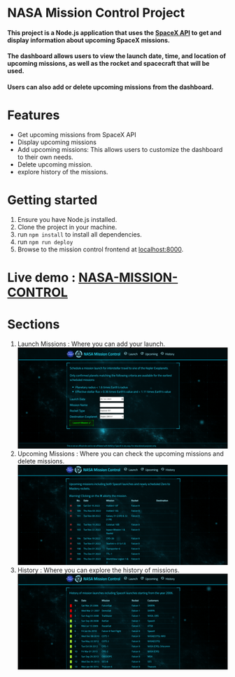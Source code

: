 # NASA Mission Control Project
#### This project is a Node.js application that uses the [SpaceX API](https://docs.spacexdata.com/) to get and display information about upcoming SpaceX missions. 
#### The dashboard allows users to view the launch date, time, and location of upcoming missions, as well as the rocket and spacecraft that will be used. 
#### Users can also add or delete upcoming missions from the dashboard.

# Features

* Get upcoming missions from SpaceX API
* Display upcoming missions
* Add upcoming missions: This allows users to customize the dashboard to their own needs.
* Delete upcoming mission.
* explore history of the missions.

# Getting started 

1. Ensure you have Node.js installed.
2. Clone the project in your machine.
3. run `npm install` to install all dependencies.
4. run `npm run deploy`
5. Browse to the mission control frontend at [localhost:8000](http://localhost:8000).

# Live demo : [NASA-MISSION-CONTROL](http://51.20.10.147:8000/)


# Sections

1. Launch Missions : Where you can add your launch.
 ![Launch section](https://github.com/AbdelrahmanAbdelfattah/NASA-API/blob/master/Pictures/Screenshot%202023-09-14%20073751.png)
2. Upcoming Missions : Where you can check the upcoming missions and delete missions.
 ![upcoming section](https://github.com/AbdelrahmanAbdelfattah/NASA-API/blob/master/Pictures/Screenshot%202023-09-14%20073834.png)
3. History : Where you can explore the history of missions.
 ![history section](https://github.com/AbdelrahmanAbdelfattah/NASA-API/blob/master/Pictures/Screenshot%202023-09-14%20073906.png)






   



